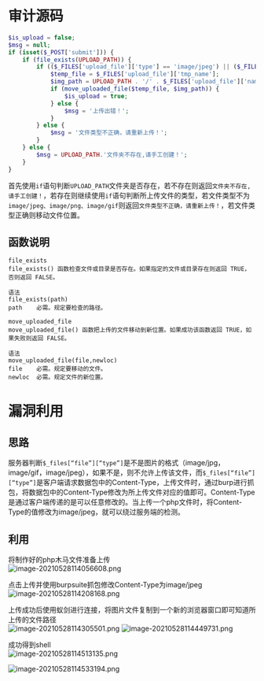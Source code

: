 
# 审计源码
```php
$is_upload = false;
$msg = null;
if (isset($_POST['submit'])) {
    if (file_exists(UPLOAD_PATH)) {
        if (($_FILES['upload_file']['type'] == 'image/jpeg') || ($_FILES['upload_file']['type'] == 'image/png') || ($_FILES['upload_file']['type'] == 'image/gif')) {
            $temp_file = $_FILES['upload_file']['tmp_name'];
            $img_path = UPLOAD_PATH . '/' . $_FILES['upload_file']['name']            
            if (move_uploaded_file($temp_file, $img_path)) {
                $is_upload = true;
            } else {
                $msg = '上传出错！';
            }
        } else {
            $msg = '文件类型不正确，请重新上传！';
        }
    } else {
        $msg = UPLOAD_PATH.'文件夹不存在,请手工创建！';
    }
}
```

首先使用`if`语句判断`UPLOAD_PATH`文件夹是否存在，若不存在则返回`文件夹不存在,请手工创建！`，若存在则继续使用`if`语句判断所上传文件的类型，若文件类型不为`image/jpeg、image/png、image/gif`则返回`文件类型不正确，请重新上传！`，若文件类型正确则移动文件位置。


## 函数说明
```
file_exists
file_exists() 函数检查文件或目录是否存在。如果指定的文件或目录存在则返回 TRUE，否则返回 FALSE。

语法
file_exists(path)
path	必需。规定要检查的路径。
```

```
move_uploaded_file
move_uploaded_file() 函数把上传的文件移动到新位置。如果成功该函数返回 TRUE，如果失败则返回 FALSE。

语法
move_uploaded_file(file,newloc)
file	必需。规定要移动的文件。
newloc	必需。规定文件的新位置。
```


# 漏洞利用

## 思路
服务器判断`$_files[“file”][“type”]`是不是图片的格式（image/jpg，image/gif，image/jpeg），如果不是，则不允许上传该文件，而`$_files[“file”][“type”]`是客户端请求数据包中的Content-Type，上传文件时，通过burp进行抓包，将数据包中的Content-Type修改为所上传文件对应的值即可。Content-Type是通过客户端传递的是可以任意修改的。当上传一个php文件时，将Content-Type的值修改为image/jpeg，就可以绕过服务端的检测。


## 利用
将制作好的php木马文件准备上传<br />![image-20210528114056608.png](_img/assets/1656469790289-43f8ff4d-cfac-4b06-8428-bbd6dac3e804.png)

点击上传并使用burpsuite抓包修改Content-Type为image/jpeg<br />![image-20210528114208168.png](_img/assets/1656469794743-8d2b8026-33fc-4947-af1a-fdb4b13d4e50.png)

上传成功后使用蚁剑进行连接，将图片文件复制到一个新的浏览器窗口即可知道所上传的文件路径<br />![image-20210528114305501.png](_img/assets/1656469798578-ba07a80c-2a28-44ed-92b3-7e7f96cc41d9.png)
![image-20210528114449731.png](_img/assets/1656469803141-954938e9-4895-4300-af0d-b71490f639b0.png)

成功得到shell<br />![image-20210528114513135.png](_img/assets/1656469806966-a3370ce3-f770-4afc-9dc2-39e38e17bac1.png)

![image-20210528114533194.png](_img/assets/1656469810725-d3554e4b-fa53-40ed-8513-6335e8afa9eb.png)
